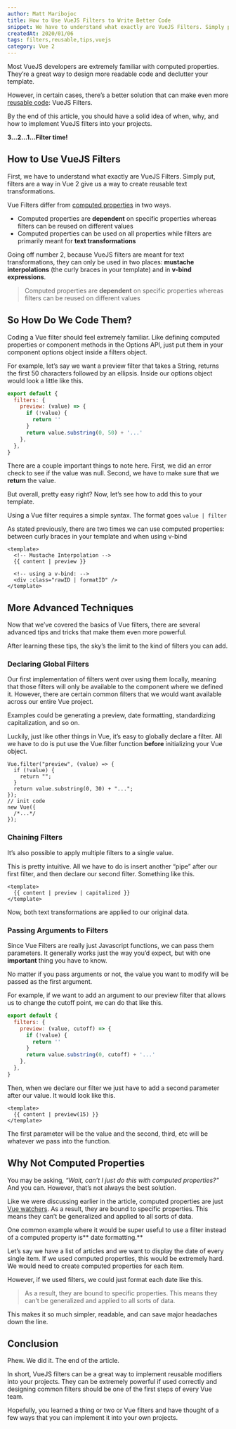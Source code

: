 ```yaml
---
author: Matt Maribojoc
title: How to Use VueJS Filters to Write Better Code
snippet: We have to understand what exactly are VueJS Filters. Simply put filters give us a way to create reusable text transformations.
createdAt: 2020/01/06
tags: filters,reusable,tips,vuejs
category: Vue 2
---
```


Most VueJS developers are extremely familiar with computed properties. They’re a great way to design more readable code and declutter your template.

However, in certain cases, there’s a better solution that can make even more [reusable code](https://learnvue.co/2019/12/building-reusable-components-in-vuejs-tabs/): VueJS Filters.

By the end of this article, you should have a solid idea of when, why, and how to implement VueJS filters into your projects.

**3…2...1…Filter time!**

## How to Use VueJS Filters

First, we have to understand what exactly are VueJS Filters. Simply put, filters are a way in Vue 2 give us a way to create reusable text transformations.

Vue Filters differ from [computed properties](https://learnvue.co/2019/12/mastering-computed-properties-in-vuejs/) in two ways.

- Computed properties are **dependent** on specific properties whereas filters can be reused on different values
- Computed properties can be used on all properties while filters are primarily meant for **text transformations**

Going off number 2, because VueJS filters are meant for text transformations, they can only be used in two places: **mustache interpolations** (the curly braces in your template) and in **v-bind expressions**.

> Computed properties are **dependent** on specific properties whereas filters can be reused on different values

## So How Do We Code Them?

Coding a Vue filter should feel extremely familiar. Like defining computed properties or component methods in the Options API, just put them in your component options object inside a filters object.

For example, let’s say we want a preview filter that takes a String, returns the first 50 characters followed by an ellipsis. Inside our options object would look a little like this.

```js
export default {
  filters: {
    preview: (value) => {
      if (!value) {
        return ''
      }
      return value.substring(0, 50) + '...'
    },
  },
}
```

There are a couple important things to note here. First, we did an error check to see if the value was null. Second, we have to make sure that we **return** the value.

But overall, pretty easy right? Now, let’s see how to add this to your template.

Using a Vue filter requires a simple syntax. The format goes `value | filter`

As stated previously, there are two times we can use computed properties: between curly braces in your template and when using v-bind

```vue
<template>
  <!-- Mustache Interpolation -->
  {{ content | preview }}

  <!-- using a v-bind: -->
  <div :class="rawID | formatID" />
</template>
```

## More Advanced Techniques

Now that we’ve covered the basics of Vue filters, there are several advanced tips and tricks that make them even more powerful.

After learning these tips, the sky’s the limit to the kind of filters you can add.

### Declaring Global Filters

Our first implementation of filters went over using them locally, meaning that those filters will only be available to the component where we defined it. However, there are certain common filters that we would want available across our entire Vue project.

Examples could be generating a preview, date formatting, standardizing capitalization, and so on.

Luckily, just like other things in Vue, it’s easy to globally declare a filter. All we have to do is put use the Vue.filter function **before** initializing your Vue object.

```js{}[main.js]
Vue.filter("preview", (value) => {
  if (!value) {
    return "";
  }
  return value.substring(0, 30) + "...";
});
// init code
new Vue({
  /*...*/
});
```

### Chaining Filters

It’s also possible to apply multiple filters to a single value.

This is pretty intuitive. All we have to do is insert another “pipe” after our first filter, and then declare our second filter. Something like this.

```vue
<template>
  {{ content | preview | capitalized }}
</template>
```

Now, both text transformations are applied to our original data.

### Passing Arguments to Filters

Since Vue Filters are really just Javascript functions, we can pass them parameters. It generally works just the way you’d expect, but with one **important** thing you have to know.

No matter if you pass arguments or not, the value you want to modify will be passed as the first argument.

For example, if we want to add an argument to our preview filter that allows us to change the cutoff point, we can do that like this.

```js
export default {
  filters: {
    preview: (value, cutoff) => {
      if (!value) {
        return ''
      }
      return value.substring(0, cutoff) + '...'
    },
  },
}
```

Then, when we declare our filter we just have to add a second parameter after our value. It would look like this.

```vue
<template>
  {{ content | preview(15) }}
</template>
```

The first parameter will be the value and the second, third, etc will be whatever we pass into the function.

## Why Not Computed Properties

You may be asking, _“Wait, can’t I just do this with computed properties?”_ And you can. However, that’s not always the best solution.

Like we were discussing earlier in the article, computed properties are just [Vue watchers](https://learnvue.co/2019/12/a-simple-vue-watcher-tutorial-for-beginners/). As a result, they are bound to specific properties. This means they can’t be generalized and applied to all sorts of data.

One common example where it would be super useful to use a filter instead of a computed property is** date formatting.**

Let’s say we have a list of articles and we want to display the date of every single item. If we used computed properties, this would be extremely hard. We would need to create computed properties for each item.

However, if we used filters, we could just format each date like this.

> As a result, they are bound to specific properties. This means they can’t be generalized and applied to all sorts of data.

This makes it so much simpler, readable, and can save major headaches down the line.

## Conclusion

Phew. We did it. The end of the article.

In short, VueJS filters can be a great way to implement reusable modifiers into your projects. They can be extremely powerful if used correctly and designing common filters should be one of the first steps of every Vue team.

Hopefully, you learned a thing or two or Vue filters and have thought of a few ways that you can implement it into your own projects.
